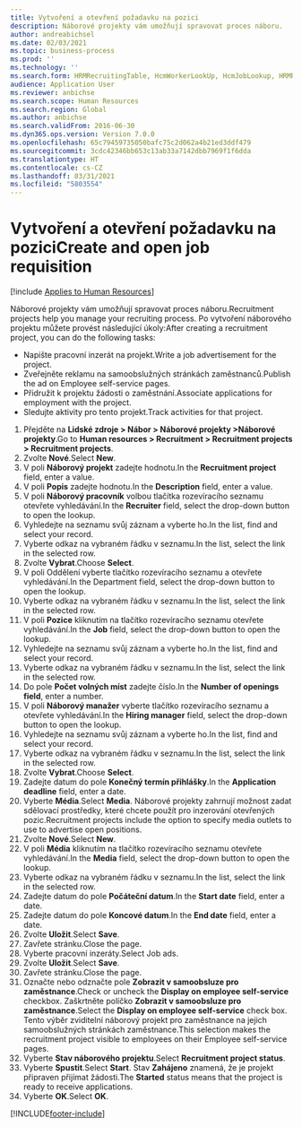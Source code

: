 ```yaml
---
title: Vytvoření a otevření požadavku na pozici
description: Náborové projekty vám umožňují spravovat proces náboru.
author: andreabichsel
ms.date: 02/03/2021
ms.topic: business-process
ms.prod: ''
ms.technology: ''
ms.search.form: HRMRecruitingTable, HcmWorkerLookUp, HcmJobLookup, HRMRecruitingMedia, HRMRecruitingJobAd, HcmPersonnelManagementWorkspace
audience: Application User
ms.reviewer: anbichse
ms.search.scope: Human Resources
ms.search.region: Global
ms.author: anbichse
ms.search.validFrom: 2016-06-30
ms.dyn365.ops.version: Version 7.0.0
ms.openlocfilehash: 65c79459735050bafc75c2d062a4b21ed3ddf479
ms.sourcegitcommit: 3cdc42346bb653c13ab33a7142dbb7969f1f6dda
ms.translationtype: HT
ms.contentlocale: cs-CZ
ms.lasthandoff: 03/31/2021
ms.locfileid: "5803554"
---
```

# <a name="create-and-open-job-requisition"></a><span data-ttu-id="6f4f7-103">Vytvoření a otevření požadavku na pozici</span><span class="sxs-lookup"><span data-stu-id="6f4f7-103">Create and open job requisition</span></span>

[!include [Applies to Human Resources](../includes/applies-to-hr.md)]

<span data-ttu-id="6f4f7-104">Náborové projekty vám umožňují spravovat proces náboru.</span><span class="sxs-lookup"><span data-stu-id="6f4f7-104">Recruitment projects help you manage your recruiting process.</span></span> <span data-ttu-id="6f4f7-105">Po vytvoření náborového projektu můžete provést následující úkoly:</span><span class="sxs-lookup"><span data-stu-id="6f4f7-105">After creating a recruitment project, you can do the following tasks:</span></span>

- <span data-ttu-id="6f4f7-106">Napište pracovní inzerát na projekt.</span><span class="sxs-lookup"><span data-stu-id="6f4f7-106">Write a job advertisement for the project.</span></span>
- <span data-ttu-id="6f4f7-107">Zveřejněte reklamu na samoobslužných stránkách zaměstnanců.</span><span class="sxs-lookup"><span data-stu-id="6f4f7-107">Publish the ad on Employee self-service pages.</span></span>
- <span data-ttu-id="6f4f7-108">Přidružit k projektu žádosti o zaměstnání.</span><span class="sxs-lookup"><span data-stu-id="6f4f7-108">Associate applications for employment with the project.</span></span>
- <span data-ttu-id="6f4f7-109">Sledujte aktivity pro tento projekt.</span><span class="sxs-lookup"><span data-stu-id="6f4f7-109">Track activities for that project.</span></span> 

1. <span data-ttu-id="6f4f7-110">Přejděte na **Lidské zdroje > Nábor > Náborové projekty >Náborové projekty**.</span><span class="sxs-lookup"><span data-stu-id="6f4f7-110">Go to **Human resources > Recruitment > Recruitment projects > Recruitment projects**.</span></span>
2. <span data-ttu-id="6f4f7-111">Zvolte **Nové**.</span><span class="sxs-lookup"><span data-stu-id="6f4f7-111">Select **New**.</span></span>
3. <span data-ttu-id="6f4f7-112">V poli **Náborový projekt** zadejte hodnotu.</span><span class="sxs-lookup"><span data-stu-id="6f4f7-112">In the **Recruitment project** field, enter a value.</span></span>
4. <span data-ttu-id="6f4f7-113">V poli **Popis** zadejte hodnotu.</span><span class="sxs-lookup"><span data-stu-id="6f4f7-113">In the **Description** field, enter a value.</span></span>
5. <span data-ttu-id="6f4f7-114">V poli **Náborový pracovník** volbou tlačítka rozevíracího seznamu otevřete vyhledávání.</span><span class="sxs-lookup"><span data-stu-id="6f4f7-114">In the **Recruiter** field, select the drop-down button to open the lookup.</span></span>
6. <span data-ttu-id="6f4f7-115">Vyhledejte na seznamu svůj záznam a vyberte ho.</span><span class="sxs-lookup"><span data-stu-id="6f4f7-115">In the list, find and select your record.</span></span>
7. <span data-ttu-id="6f4f7-116">Vyberte odkaz na vybraném řádku v seznamu.</span><span class="sxs-lookup"><span data-stu-id="6f4f7-116">In the list, select the link in the selected row.</span></span>
8. <span data-ttu-id="6f4f7-117">Zvolte **Vybrat**.</span><span class="sxs-lookup"><span data-stu-id="6f4f7-117">Choose **Select**.</span></span>
9. <span data-ttu-id="6f4f7-118">V poli Oddělení vyberte tlačítko rozevíracího seznamu a otevřete vyhledávání.</span><span class="sxs-lookup"><span data-stu-id="6f4f7-118">In the Department field, select the drop-down button to open the lookup.</span></span>
10. <span data-ttu-id="6f4f7-119">Vyberte odkaz na vybraném řádku v seznamu.</span><span class="sxs-lookup"><span data-stu-id="6f4f7-119">In the list, select the link in the selected row.</span></span>
11. <span data-ttu-id="6f4f7-120">V poli **Pozice** kliknutím na tlačítko rozevíracího seznamu otevřete vyhledávání.</span><span class="sxs-lookup"><span data-stu-id="6f4f7-120">In the **Job** field, select the drop-down button to open the lookup.</span></span>
12. <span data-ttu-id="6f4f7-121">Vyhledejte na seznamu svůj záznam a vyberte ho.</span><span class="sxs-lookup"><span data-stu-id="6f4f7-121">In the list, find and select your record.</span></span>
13. <span data-ttu-id="6f4f7-122">Vyberte odkaz na vybraném řádku v seznamu.</span><span class="sxs-lookup"><span data-stu-id="6f4f7-122">In the list, select the link in the selected row.</span></span>
14. <span data-ttu-id="6f4f7-123">Do pole **Počet volných míst** zadejte číslo.</span><span class="sxs-lookup"><span data-stu-id="6f4f7-123">In the **Number of openings field**, enter a number.</span></span>
15. <span data-ttu-id="6f4f7-124">V poli **Náborový manažer** vyberte tlačítko rozevíracího seznamu a otevřete vyhledávání.</span><span class="sxs-lookup"><span data-stu-id="6f4f7-124">In the **Hiring manager** field, select the drop-down button to open the lookup.</span></span>
16. <span data-ttu-id="6f4f7-125">Vyhledejte na seznamu svůj záznam a vyberte ho.</span><span class="sxs-lookup"><span data-stu-id="6f4f7-125">In the list, find and select your record.</span></span>
17. <span data-ttu-id="6f4f7-126">Vyberte odkaz na vybraném řádku v seznamu.</span><span class="sxs-lookup"><span data-stu-id="6f4f7-126">In the list, select the link in the selected row.</span></span>
18. <span data-ttu-id="6f4f7-127">Zvolte **Vybrat**.</span><span class="sxs-lookup"><span data-stu-id="6f4f7-127">Choose **Select**.</span></span>
19. <span data-ttu-id="6f4f7-128">Zadejte datum do pole **Konečný termín přihlášky**.</span><span class="sxs-lookup"><span data-stu-id="6f4f7-128">In the **Application deadline** field, enter a date.</span></span>
20. <span data-ttu-id="6f4f7-129">Vyberte **Média**.</span><span class="sxs-lookup"><span data-stu-id="6f4f7-129">Select **Media**.</span></span> <span data-ttu-id="6f4f7-130">Náborové projekty zahrnují možnost zadat sdělovací prostředky, které chcete použít pro inzerování otevřených pozic.</span><span class="sxs-lookup"><span data-stu-id="6f4f7-130">Recruitment projects include the option to specify media outlets to use to advertise open positions.</span></span>  
21. <span data-ttu-id="6f4f7-131">Zvolte **Nové**.</span><span class="sxs-lookup"><span data-stu-id="6f4f7-131">Select **New**.</span></span>
22. <span data-ttu-id="6f4f7-132">V poli **Média** kliknutím na tlačítko rozevíracího seznamu otevřete vyhledávání.</span><span class="sxs-lookup"><span data-stu-id="6f4f7-132">In the **Media** field, select the drop-down button to open the lookup.</span></span>
23. <span data-ttu-id="6f4f7-133">Vyberte odkaz na vybraném řádku v seznamu.</span><span class="sxs-lookup"><span data-stu-id="6f4f7-133">In the list, select the link in the selected row.</span></span>
24. <span data-ttu-id="6f4f7-134">Zadejte datum do pole **Počáteční datum**.</span><span class="sxs-lookup"><span data-stu-id="6f4f7-134">In the **Start date** field, enter a date.</span></span>
25. <span data-ttu-id="6f4f7-135">Zadejte datum do pole **Koncové datum**.</span><span class="sxs-lookup"><span data-stu-id="6f4f7-135">In the **End date** field, enter a date.</span></span>
26. <span data-ttu-id="6f4f7-136">Zvolte **Uložit**.</span><span class="sxs-lookup"><span data-stu-id="6f4f7-136">Select **Save**.</span></span>
27. <span data-ttu-id="6f4f7-137">Zavřete stránku.</span><span class="sxs-lookup"><span data-stu-id="6f4f7-137">Close the page.</span></span>
28. <span data-ttu-id="6f4f7-138">Vyberte pracovní inzeráty.</span><span class="sxs-lookup"><span data-stu-id="6f4f7-138">Select Job ads.</span></span>
29. <span data-ttu-id="6f4f7-139">Zvolte **Uložit**.</span><span class="sxs-lookup"><span data-stu-id="6f4f7-139">Select **Save**.</span></span>
30. <span data-ttu-id="6f4f7-140">Zavřete stránku.</span><span class="sxs-lookup"><span data-stu-id="6f4f7-140">Close the page.</span></span>
31. <span data-ttu-id="6f4f7-141">Označte nebo odznačte pole **Zobrazit v samoobsluze pro zaměstnance**.</span><span class="sxs-lookup"><span data-stu-id="6f4f7-141">Check or uncheck the **Display on employee self-service** checkbox.</span></span> <span data-ttu-id="6f4f7-142">Zaškrtněte políčko **Zobrazit v samoobsluze pro zaměstnance**.</span><span class="sxs-lookup"><span data-stu-id="6f4f7-142">Select the **Display on employee self-service** check box.</span></span> <span data-ttu-id="6f4f7-143">Tento výběr zviditelní náborový projekt pro zaměstnance na jejich samoobslužných stránkách zaměstnance.</span><span class="sxs-lookup"><span data-stu-id="6f4f7-143">This selection makes the recruitment project visible to employees on their Employee self-service pages.</span></span>
32. <span data-ttu-id="6f4f7-144">Vyberte **Stav náborového projektu**.</span><span class="sxs-lookup"><span data-stu-id="6f4f7-144">Select **Recruitment project status**.</span></span>
33. <span data-ttu-id="6f4f7-145">Vyberte **Spustit**.</span><span class="sxs-lookup"><span data-stu-id="6f4f7-145">Select **Start**.</span></span> <span data-ttu-id="6f4f7-146">Stav **Zahájeno** znamená, že je projekt připraven přijímat žádosti.</span><span class="sxs-lookup"><span data-stu-id="6f4f7-146">The **Started** status means that the project is ready to receive applications.</span></span>  
34. <span data-ttu-id="6f4f7-147">Vyberte **OK**.</span><span class="sxs-lookup"><span data-stu-id="6f4f7-147">Select **OK**.</span></span>

[!INCLUDE[footer-include](../includes/footer-banner.md)]